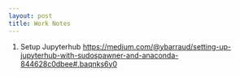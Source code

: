 ```yaml
---
layout: post
title: Work Notes
---
```


1. Setup Jupyterhub
https://medium.com/@ybarraud/setting-up-jupyterhub-with-sudospawner-and-anaconda-844628c0dbee#.baqnks6y0